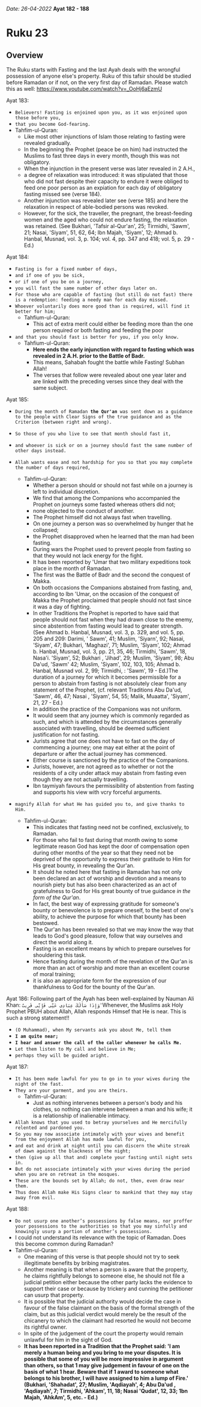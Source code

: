 *Date: 26-04-2022*
**Ayat 182 - 188**
# Ruku 23

## Overview
The Ruku starts with Fasting and the last Ayah deals with the wrongful possession of anyone else's property.
Ruku of this tafsir should be studied before Ramadan or if not, on the very first day of Ramadan.
Please watch this as well: https://www.youtube.com/watch?v=_OoHj6aEzmU


Ayat 183:
- `Believers! Fasting is enjoined upon you, as it was enjoined upon those before you,` 
- `that you become God-fearing.`
- Tahfim-ul-Quran:
  - Like most other injunctions of Islam those relating to fasting were revealed gradually.
  - In the beginning the Prophet (peace be on him) had instructed the Muslims to fast three days in every month, though this was not obligatory.
  - When the injunction in the present verse was later revealed in 2 A.H., 
  - a degree of relaxation was introduced: it was stipulated that those who did not fast despite their capacity to endure it were obliged to feed one poor person as an expiation for each day of obligatory fasting missed see (verse 184).
  - Another injunction was revealed later see (verse 185) and here the relaxation in respect of able-bodied persons was revoked.
  - However, for the sick, the traveller, the pregnant, the breast-feeding women and the aged who could not endure fasting, the relaxation was retained. (See Bukhari, 'Tafsir al-Qur'an', 25; Tirmidhi, 'Sawm', 21; Nasai, 'Siyam', 51, 62, 64; Ibn Majah, 'Siyam', 12; Ahmad b. Hanbal, Musnad, vol. 3, p. 104; vol. 4, pp. 347 and 418; vol. 5, p. 29 - Ed.)


Ayat 184:
- `Fasting is for a fixed number of days,` 
- `and if one of you be sick,` 
- `or if one of you be on a journey,`
- `you will fast the same number of other days later on.`
- `For those who are capable of fasting (but still do not fast) there is a redemption: feeding a needy man for each day missed.` 
- `Whoever voluntarily does more good than is required, will find it better for him;`
  - Tahfium-ul-Quran:
    - This act of extra merit could either be feeding more than the one person required or both fasting and feeding the poor
- `and that you should fast is better for you, if you only know.`
  - Tahfium-ul-Quran:
    - **Here ends the early injunction with regard to fasting which was revealed in 2 A.H. prior to the Battle of Badr.**
    - This means, Sahabah fought the battle while Fasting! Subhan Allah! 
    -  The verses that follow were revealed about one year later and are linked with the preceding verses since they deal with the same subject.


Ayat 185:
- `During the month of Ramadan `**`the Qur'an`**` was sent down as a guidance to the people with Clear Signs of the true guidance and as the Criterion (between right and wrong).` 
- `So those of you who live to see that month should fast it,` 
- `and whoever is sick or on a journey should fast the same number of other days instead.`
- `Allah wants ease and not hardship for you so that you may complete the number of days required,`
  - Tahfim-ul-Quran:
    - Whether a person should or should not fast while on a journey is left to individual discretion. 
    - We find that among the Companions who accompanied the Prophet on journeys some fasted whereas others did not; 
    - none objected to the conduct of another. 
    - The Prophet himself did not always fast when travelling. 
    - On one journey a person was so overwhelmed by hunger that he collapsed; 
    - the Prophet disapproved when he learned that the man had been fasting. 
    - During wars the Prophet used to prevent people from fasting so that they would not lack energy for the fight. 
    - It has been reported by 'Umar that two military expeditions took place in the month of Ramadan. 
    - The first was the Battle of Badr and the second the conquest of Makka. 
    - On both occasions the Companions abstained from fasting, and, according to Ibn 'Umar, on the occasion of the conquest of Makka the Prophet proclaimed that people should not fast since it was a day of fighting. 
    - In other Traditions the Prophet is reported to have said that people should not fast when they had drawn close to the enemy, since abstention from fasting would lead to greater strength. (See Ahmad b. Hanbal, Musnad, vol. 3, p. 329, and vol. 5, pp. 205 and 209: Darimi, ' Sawm', 41; Muslim, 'Siyarn', 92; Nasai, 'Siyam', 47; Bukhari, 'Maghazi', 71; Muslim, 'Siyam', 102; Ahmad b. Hanbal, Musnad, vol. 3, pp. 21, 35, 46; Tirmidhi, 'Sawm', 18, Nasa'i. 'Siyam', 52; Bukhari , 'Jihad', 29; Muslim, 'Siyam', 98; Abu Da'ud, 'Sawm' 42; Muslim, 'Siyam', 102, 103, 105; Ahmad b. Hanbal, Musnad vol. 2, 99; Tirmidhi, : 'Sawm', 19 - Ed.)The duration of a journey for which it becomes permissible for a person to abstain from fasting is not absolutely clear from any statement of the Prophet, (cf. relevant Traditions Abu Da'ud, 'Sawm', 46, 47; Nasai , 'Siyam', 54, 55; Malik, Muaatta', 'Siyam', 21, 27 - Ed.) 
    - In addition the practice of the Companions was not uniform. 
    - It would seem that any journey which is commonly regarded as such, and which is attended by the circumstances generally associated with travelling, should be deemed sufficient justification for not fasting. 
    - Jurists agree that one does not have to fast on the day of commencing a journey; one may eat either at the point of departure or after the actual journey has commenced. 
    - Either course is sanctioned by the practice of the Companions. 
    - Jurists, however, are not agreed as to whether or not the residents of a city under attack may abstain from fasting even though they are not actually travelling. 
    - Ibn taymiyah favours the permissibility of abstention from fasting and supports his view with vcry forceful arguments.

- `magnify Allah for what He has guided you to, and give thanks to Him.`
  - Tahfim-ul-Quran:
    - This indicates that fasting need not be confined, exclusively, to Ramadan. 
    - For those who fail to fast during that month owing to some legitimate reason God has kept the door of compensation open during other months of the year so that they need not be deprived of the opportunity to express their gratitude to Him for His great bounty, in revealing the Qur'an. 
    - It should he noted here that fasting in Ramadan has not only been declared an act of worship and devotion and a means to nourish piety but has also been characterized as an act of gratefulness to God for His great bounty of true guidance *in the form of the Qur'an*. 
    - In fact, the best way of expressing gratitude for someone's bounty or benevolence is to prepare oneself, to the best of one's ability, to achieve the purpose for which that bounty has been bestowed. 
    - The Qur'an has been revealed so that we may know the way that leads to God's good pleasure, follow that way ourselves and direct the world along it. 
    - Fasting is an excellent means by which to prepare ourselves for shouldering this task. 
    - Hence fasting during the month of the revelation of the Qur'an is more than an act of worship and more than an excellent course of moral training; 
    - it is also an appropriate form for the expression of our thankfulness to God for the bounty of the Qur'an.


Ayat 186:
Following part of the Ayah has been well-explained by Nauman Ali Khan:
`وَإِذَا سَأَلَكَ عِبَادِى عَنِّى فَإِنِّى قَرِيبٌ ۖ`
Whenever, the Muslims ask Holy Prophet PBUH about Allah, Allah responds Himsef that He is near.
This is such a strong statement!!

- `(O Muhammad), when My servants ask you about Me, tell them` 
- **`I am quite near;`** 
- **`I hear and answer the call of the caller whenever he calls Me.`** 
- `Let them listen to My call and believe in Me;`
- `perhaps they will be guided aright.`



Ayat 187:
- `It has been made lawful for you to go in to your wives during the night of the fast.` 
- `They are your garment, and you are theirs.`
  - Tahfim-ul-Quran:
    - Just as nothing intervenes between a person's body and his clothes, so nothing can intervene between a man and his wife; it is a relationship of inalienable intimacy.
- `Allah knows that you used to betray yourselves and He mercifully relented and pardoned you.` 
- `So you may now associate intimately with your wives and benefit from the enjoyment Allah has made lawful for you,`
- `and eat and drink at night until you can discern the white streak of dawn against the blackness of the night;`
- `then (give up all that and) complete your fasting until night sets in.`
- `But do not associate intimately with your wives during the period when you are on retreat in the mosques.`
- `These are the bounds set by Allah; do not, then, even draw near them.`
- `Thus does Allah make His Signs clear to mankind that they may stay away from evil.`


Ayat 188:
- `Do not usurp one another’s possessions by false means, nor proffer your possessions to the authorities so that you may sinfully and knowingly usurp a portion of another’s possessions.`
- I could not understand its relevance with the topic of Ramadan. Does this become common during Ramadan?
- Tahfim-ul-Quran:
  - One meaning of this verse is that people should not try to seek illegitimate benefits by bribing magistrates. 
  - Another meaning is that when a person is aware that the property, he claims rightfully belongs to someone else, he should not file a judicial petition either because the other party lacks the evidence to support their case or because by trickery and cunning the petitioner can usurp that property. 
  - It is possible that the judicial authority would decide the case in favour of the false claimant on the basis of the formal strength of the claim, but as this judicial verdict would merely be the result of the chicanery to which the claimant had resorted he would not become its rightful owner. 
  - In spite of the judgement of the court the property would remain unlawful for him in the sight of God. 
  - **It has been reported in a Tradition that the Prophet said: 'I am merely a human being and you bring to me your disputes. It is possible that some of you will be more impressive in argument than others, so that 1 may give judgement in favour of one on the basis of what 1 hear. Beware that if 1 award to someone what belongs to his brother, I will have assigned to him a lump of Fire.' (Bukhari, 'Shahadat', 27; Muslim, 'Aqdiayah', 4; Abu Da'ud , 'Aqdiayah', 7; Tirmidhi, 'Ahkam', 11, 18; Nasai 'Qudat', 12, 33; 1bn Majah, 'AhkAm', 5, etc. - Ed.)**
